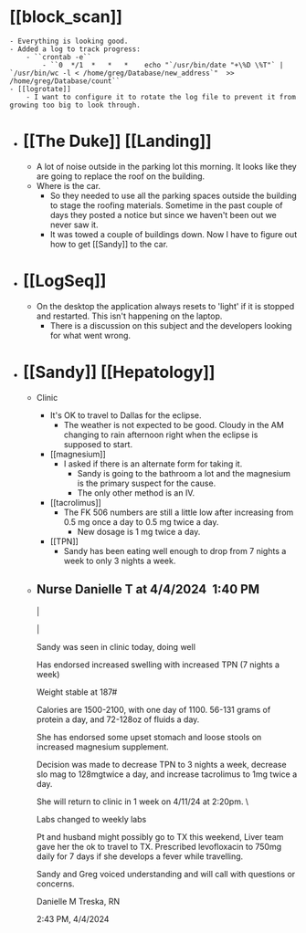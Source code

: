 # [[block_scan]]
	- Everything is looking good.
	- Added a log to track progress:
		- ``crontab -e``
			- ``0  */1  *   *   *    echo "`/usr/bin/date "+\%D \%T"` | `/usr/bin/wc -l < /home/greg/Database/new_address`"  >> /home/greg/Database/count``
	- [[logrotate]]
		- I want to configure it to rotate the log file to prevent it from growing too big to look through.
- # [[The Duke]] [[Landing]]
	- A lot of noise outside in the parking lot this morning.  It looks like they are going to replace the roof on the building.
	- Where is the car.
		- So they needed to use all the parking spaces outside the building to stage the roofing materials.  Sometime in the past couple of days they posted a notice but since we haven't been out we never saw it.
		- It was towed a couple of buildings down.  Now I have to figure out how to get [[Sandy]] to the car.
- # [[LogSeq]]
	- On the desktop the application always resets to 'light' if it is stopped and restarted.  This isn't happening on the laptop.
		- There is a discussion on this subject and the developers looking for what went wrong.
- # [[Sandy]] [[Hepatology]]
	- Clinic
		- It's OK to travel to Dallas for the eclipse.
			- The weather is not expected to be good.  Cloudy in the AM changing to rain afternoon right when the eclipse is supposed to start.
		- [[magnesium]]
			- I asked if there is an alternate form for taking it.
				- Sandy is going to the bathroom a lot and the magnesium is the primary suspect for the cause.
				- The only other method is an IV.
		- [[tacrolimus]]
			- The FK 506 numbers are still a little low after increasing from 0.5 mg once a day to 0.5 mg twice a day.
				- New dosage is 1 mg twice a day.
		- [[TPN]]
			- Sandy has been eating well enough to drop from 7 nights a week to only 3 nights a week.
	- ## Nurse Danielle T at 4/4/2024  1:40 PM
	  
	  | 
	  
	  | 
	  
	  Sandy was seen in clinic today, doing well
	  
	  
	  
	  Has endorsed increased swelling with increased TPN (7 nights a week)
	  
	  
	  
	  Weight stable at 187#
	  
	  
	  
	  Calories are 1500-2100, with one day of 1100. 56-131 grams of protein a day, and 72-128oz of fluids a day. 
	  
	  
	  
	  She has endorsed some upset stomach and loose stools on increased magnesium supplement. 
	  
	  
	  
	  Decision was made to decrease TPN to 3 nights a week, decrease slo mag to 128mgtwice a day, and increase tacrolimus to 1mg twice a day. 
	  
	  
	  
	  She will return to clinic in 1 week on 4/11/24 at 2:20pm. \
	  
	  
	  
	  Labs changed to weekly labs
	  
	  
	  
	  Pt and husband might possibly go to TX this weekend, Liver team gave her the ok to travel to TX. Prescribed levofloxacin to 750mg daily for 7 days if she develops a fever while travelling. 
	  
	  
	  
	  Sandy and Greg voiced understanding and will call with questions or concerns. 
	  
	  Danielle M Treska, RN
	  
	  2:43 PM, 4/4/2024
